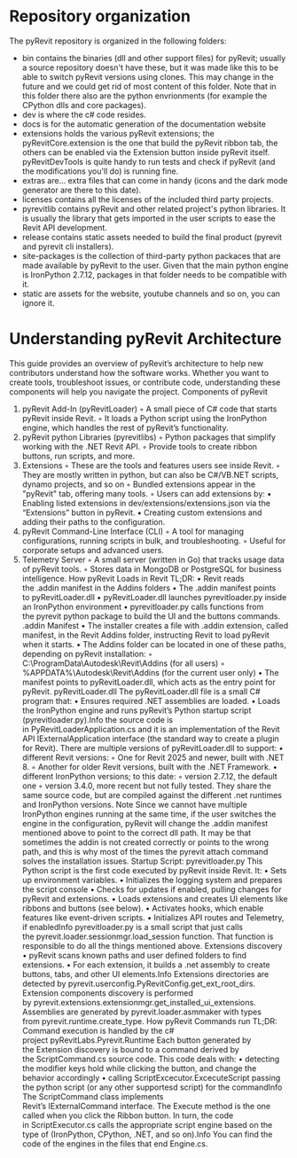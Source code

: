 # Repository organization
The pyRevit repository is organized in the following folders:

- bin contains the binaries (dll and other support files) for pyRevit; usually a source repository doesn't have these, but it was made like this to be able to switch pyRevit versions using clones. This may change in the future and we could get rid of most content of this folder. Note that in this folder there also are the python envrionments (for example the CPython dlls and core packages).
- dev is where the c# code resides.
- docs is for the automatic generation of the documentation website
- extensions holds the various pyRevit extensions; the pyRevitCore.extension is the one that build the pyRevit ribbon tab, the others can be enabled via the Extension button inside pyRevit itself. pyRevitDevTools is quite handy to run tests and check if pyRevit (and the modifications you'll do) is running fine.
- extras are… extra files that can come in handy (icons and the dark mode generator are there to this date).
- licenses contains all the licenses of the included third party projects.
- pyrevitlib contains pyRevit and other related project's python libraries. It is usually the library that gets imported in the user scripts to ease the Revit API development.
- release contains static assets needed to build the final product (pyrevit and pyrevit cli installers).
- site-packages is the collection of third-party python packaces that are made available by pyRevit to the user. Given that the main python engine is IronPython 2.7.12, packages in that folder needs to be compatible with it.
- static are assets for the website, youtube channels and so on, you can ignore it.

# Understanding pyRevit Architecture
This guide provides an overview of pyRevit’s architecture to help new contributors understand how the software works.
Whether you want to create tools, troubleshoot issues, or contribute code, understanding these components will help you navigate the project.
Components of pyRevit
1. pyRevit Add-In (pyRevitLoader)
    ◦ A small piece of C# code that starts pyRevit inside Revit.
    ◦ It loads a Python script using the IronPython engine, which handles the rest of pyRevit’s functionality.
2. pyRevit python Libraries (pyrevitlibs)
    ◦ Python packages that simplify working with the .NET Revit API.
    ◦ Provide tools to create ribbon buttons, run scripts, and more.
3. Extensions
    ◦ These are the tools and features users see inside Revit.
    ◦ They are mostly written in python, but can also be C#/VB.NET scripts, dynamo projects, and so on
    ◦ Bundled extensions appear in the "pyRevit" tab, offering many tools.
    ◦ Users can add extensions by:
        ▪ Enabling listed extensions in dev/extensions/extensions.json via the “Extensions” button in pyRevit.
        ▪ Creating custom extensions and adding their paths to the configuration.
4. pyRevit Command-Line Interface (CLI)
    ◦ A tool for managing configurations, running scripts in bulk, and troubleshooting.
    ◦ Useful for corporate setups and advanced users.
5. Telemetry Server
    ◦ A small server (written in Go) that tracks usage data of pyRevit tools.
    ◦ Stores data in MongoDB or PostgreSQL for business intelligence.
How pyRevit Loads in Revit
TL;DR:
• Revit reads the .addin manifest in the Addins folders
• The .addin manifest points to pyRevitLoader.dll
• pyRevitLoader.dll launches pyrevitloader.py inside an IronPython environment
• pyrevitloader.py calls functions from the pyrevit python package to build the UI and the buttons commands.
.addin Manifest
• The installer creates a file with .addin extension, called manifest, in the Revit Addins folder, instructing Revit to load pyRevit when it starts.
• The Addins folder can be located in one of these paths, depending on pyRevit installation:
    ◦ C:\ProgramData\Autodesk\Revit\Addins (for all users)
    ◦ %APPDATA%\Autodesk\Revit\Addins (for the current user only)
• The manifest points to pyRevitLoader.dll, which acts as the entry point for pyRevit.
pyRevitLoader.dll
The pyRevitLoader.dll file is a small C# program that:
• Ensures required .NET assemblies are loaded.
• Loads the IronPython engine and runs pyRevit’s Python startup script (pyrevitloader.py).Info
the source code is in PyRevitLoaderApplication.cs and it is an implementation of the Revit API IExternalApplication interface (the standard way to create a plugin for Revit).
There are multiple versions of pyRevitLoader.dll to support:
• different Revit versions:
    ◦ One for Revit 2025 and newer, built with .NET 8.
    ◦ Another for older Revit versions, built with the .NET Framework.
• different IronPython versions; to this date:
    ◦ version 2.7.12, the default one
    ◦ version 3.4.0, more recent but not fully tested.
They share the same source code, but are compiled against the different .net runtimes and IronPython versions.
Note
Since we cannot have multiple IronPython engines running at the same time, if the user switches the engine in the configuration, pyRevit will change the .addin manifest mentioned above to point to the correct dll path. It may be that sometimes the addin is not created correctly or points to the wrong path, and this is why most of the times the pyrevit attach command solves the installation issues.
Startup Script: pyrevitloader.py
This Python script is the first code executed by pyRevit inside Revit. It:
• Sets up environment variables.
• Initializes the logging system and prepares the script console
• Checks for updates if enabled, pulling changes for pyRevit and extensions.
• Loads extensions and creates UI elements like ribbons and buttons (see below).
• Activates hooks, which enable features like event-driven scripts.
• Initializes API routes and Telemetry, if enabledInfo
pyrevitloader.py is a small script that just calls the pyrevit.loader.sessionmgr.load_session function. That function is responsible to do all the things mentioned above.
Extensions discovery
• pyRevit scans known paths and user defined folders to find extensions.
• For each extension, it builds a .net assembly to create buttons, tabs, and other UI elements.Info
Extensions directories are detected by pyrevit.userconfig.PyRevitConfig.get_ext_root_dirs. Extension components discovery is performed by pyrevit.extensions.extensionmgr.get_installed_ui_extensions. Assemblies are generated by pyrevit.loader.asmmaker with types from pyrevit.runtime.create_type.
How pyRevit Commands run
TL;DR:
Command execution is handled by the c# project pyRevitLabs.Pyrevit.Runtime
Each button generated by the Extension discovery is bound to a command derived by the ScriptCommand.cs source code.
This code deals with:
• detecting the modifier keys hold while clicking the button, and change the behavior accordingly
• calling ScriptExcecutor.ExcecuteScript passing the python script (or any other supportesd script) for the commandInfo
The ScriptCommand class implements Revit’s IExternalCommand interface. The Execute method is the one called when you click the Ribbon button.
In turn, the code in ScriptExecutor.cs calls the appropriate script engine based on the type of (IronPython, CPython, .NET, and so on).Info
You can find the code of the engines in the files that end Engine.cs. 
